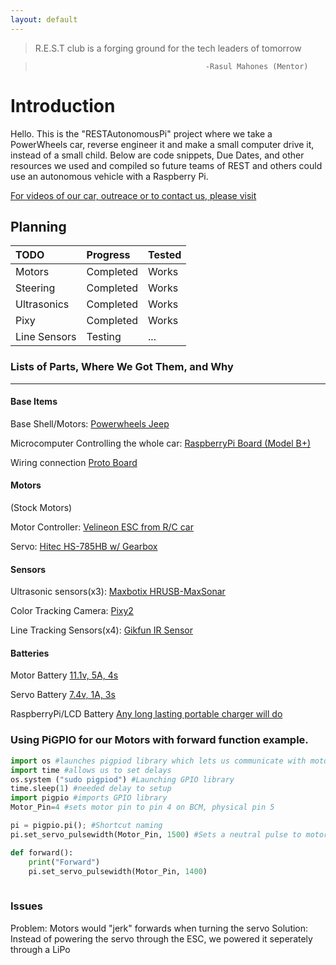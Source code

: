 ```yaml
---
layout: default
---
```

> R.E.S.T club is a forging ground for the tech leaders of tomorrow

>                                           -Rasul Mahones (Mentor)

# Introduction
Hello. This is the "RESTAutonomousPi" project where we take a PowerWheels car, reverse engineer it and make a small computer drive it, instead of a small child. Below are code snippets, Due Dates, and other resources we used and compiled so future teams of REST and others could use an autonomous vehicle with a Raspberry Pi. 

[For videos of our car, outreace or to contact us, please visit](docs/inaction.md)


## Planning

| TODO         | Progress          | Tested |
|:-------------|:------------------|:------ |
| Motors       | Completed         | Works  |
| Steering     | Completed         | Works  |
| Ultrasonics  | Completed         | Works  |
| Pixy         | Completed         | Works  |
| Line Sensors | Testing           | ...    |

### Lists of Parts, Where We Got Them, and Why

* * *
#### Base Items
Base Shell/Motors: [Powerwheels Jeep](https://amzn.to/2U7uh0P)

Microcomputer Controlling the whole car: [RaspberryPi Board (Model B+)](https://amzn.to/2Sr8W0q)

Wiring connection [Proto Board](https://www.adafruit.com/product/1609)

#### Motors
(Stock Motors)

Motor Controller: [Velineon ESC from R/C car](https://amzn.to/2IvWJGu)

Servo: [Hitec HS-785HB w/ Gearbox](https://bit.ly/2GqXIX9)


#### Sensors
Ultrasonic sensors(x3): [Maxbotix HRUSB-MaxSonar](https://bit.ly/2VncRgV)

Color Tracking Camera: [Pixy2](https://amzn.to/2EdOKu8) 

Line Tracking Sensors(x4): [Gikfun IR Sensor](https://amzn.to/2v3KFob) 

#### Batteries
Motor Battery [11.1v, 5A, 4s](https://amzn.to/2ZhBmPt)

Servo Battery [7.4v, 1A, 3s](https://amzn.to/2UZbhoH)

RaspberryPi/LCD Battery [Any long lasting portable charger will do](https://amzn.to/2VH4UDL)

### Using PiGPIO for our Motors with forward function example.

```py
import os #launches pigpiod library which lets us communicate with motors
import time #allows us to set delays
os.system ("sudo pigpiod") #Launching GPIO library
time.sleep(1) #needed delay to setup
import pigpio #imports GPIO library
Motor_Pin=4 #sets motor pin to pin 4 on BCM, physical pin 5

pi = pigpio.pi(); #Shortcut naming
pi.set_servo_pulsewidth(Motor_Pin, 1500) #Sets a neutral pulse to motors telling it to get ready for communication   

def forward():
    print("Forward")
    pi.set_servo_pulsewidth(Motor_Pin, 1400)
    
```

### Issues
Problem: Motors would "jerk" forwards when turning the servo
Solution: Instead of powering the servo through the ESC, we powered it seperately through a LiPo

